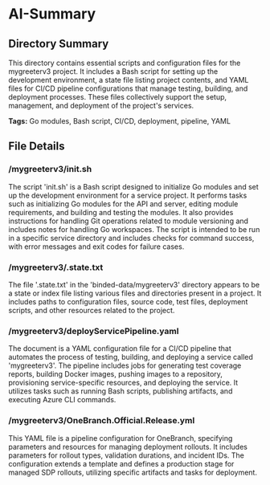 # AI-Summary
## Directory Summary
This directory contains essential scripts and configuration files for the mygreeterv3 project. It includes a Bash script for setting up the development environment, a state file listing project contents, and YAML files for CI/CD pipeline configurations that manage testing, building, and deployment processes. These files collectively support the setup, management, and deployment of the project's services.

**Tags:** Go modules, Bash script, CI/CD, deployment, pipeline, YAML

## File Details
    
### /mygreeterv3/init.sh
The script 'init.sh' is a Bash script designed to initialize Go modules and set up the development environment for a service project. It performs tasks such as initializing Go modules for the API and server, editing module requirements, and building and testing the modules. It also provides instructions for handling Git operations related to module versioning and includes notes for handling Go workspaces. The script is intended to be run in a specific service directory and includes checks for command success, with error messages and exit codes for failure cases.

### /mygreeterv3/.state.txt
The file '.state.txt' in the 'binded-data/mygreeterv3' directory appears to be a state or index file listing various files and directories present in a project. It includes paths to configuration files, source code, test files, deployment scripts, and other resources related to the project.

### /mygreeterv3/deployServicePipeline.yaml
The document is a YAML configuration file for a CI/CD pipeline that automates the process of testing, building, and deploying a service called 'mygreeterv3'. The pipeline includes jobs for generating test coverage reports, building Docker images, pushing images to a repository, provisioning service-specific resources, and deploying the service. It utilizes tasks such as running Bash scripts, publishing artifacts, and executing Azure CLI commands.

### /mygreeterv3/OneBranch.Official.Release.yml
This YAML file is a pipeline configuration for OneBranch, specifying parameters and resources for managing deployment rollouts. It includes parameters for rollout types, validation durations, and incident IDs. The configuration extends a template and defines a production stage for managed SDP rollouts, utilizing specific artifacts and tasks for deployment.
